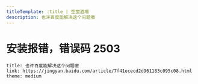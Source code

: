 ```yaml
---
titleTemplate: :title | 空蛍酒場
description: 也许百度能解决这个问题嗷
---
```


[文：安装报错，错误码2503]: # 'https://support.qq.com/products/321980/faqs/97117'

# 安装报错，错误码 2503

```card
title: 也许百度能解决这个问题嗷
link: https://jingyan.baidu.com/article/7f41ececd2d961183c095c08.html
theme: medium
```
